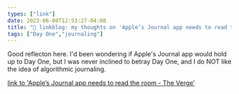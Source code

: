 ```yaml
---
types: ["link"]
date: 2023-06-08T12:53:27-04:00
title: "🔗 linkblog: my thoughts on 'Apple’s Journal app needs to read the room - The Verge'"
tags: ["Day One","journaling"]
---
```

Good reflecton here. I'd been wondering if Apple's Journal app would hold up to Day One, but I was never inclined to betray Day One, and I do NOT like the idea of algorithmic journaling.  
 

[link to 'Apple’s Journal app needs to read the room - The Verge'](https://www.theverge.com/23750998/apple-ios-17-journal-app-ai)
